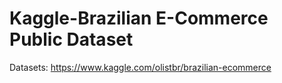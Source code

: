 # Kaggle-Brazilian E-Commerce Public Dataset

Datasets:
https://www.kaggle.com/olistbr/brazilian-ecommerce
